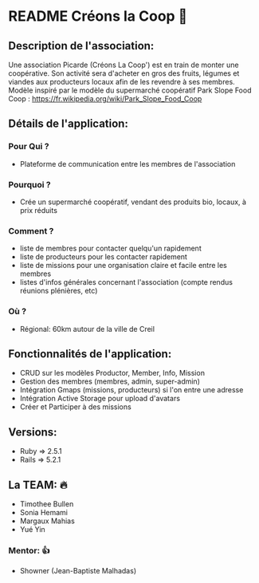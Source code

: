 # README Créons la Coop :ear_of_rice:


## Description de l'association:

Une association Picarde (Créons La Coop') est en train de monter une coopérative. Son activité sera d'acheter en gros des fruits, légumes et viandes aux producteurs locaux afin de les revendre à ses membres.
Modèle inspiré par le modèle du supermarché coopératif Park Slope Food Coop :
https://fr.wikipedia.org/wiki/Park_Slope_Food_Coop


## Détails de l'application:


### Pour Qui ?

- Plateforme de communication entre les membres de l'association


### Pourquoi ?

- Crée un supermarché coopératif, vendant des produits bio, locaux, à prix réduits


### Comment ?

- liste de membres pour contacter quelqu'un rapidement
- liste de producteurs pour les contacter rapidement
- liste de missions pour une organisation claire et facile entre les membres
- listes d'infos générales concernant l'association (compte rendus réunions plénières, etc)


### Où ?

- Régional: 60km autour de la ville de Creil


## Fonctionnalités de l'application:

- CRUD sur les modèles Productor, Member, Info, Mission
- Gestion des membres (membres, admin, super-admin)
- Intégration Gmaps (missions, producteurs) si l'on entre une adresse
- Intégration Active Storage pour upload d'avatars
- Créer et Participer à des missions


## Versions:

- Ruby => 2.5.1
- Rails => 5.2.1


## La TEAM: :fire:

- Timothee Bullen
- Sonia Hemami
- Margaux Mahias
- Yué Yin

### Mentor: :+1:

- Showner (Jean-Baptiste Malhadas)
